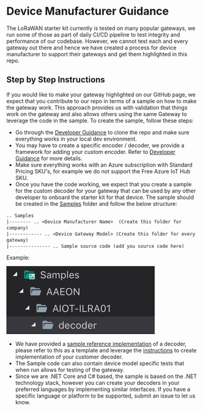 # Device Manufacturer Guidance

The LoRaWAN starter kit currently is tested on many popular gateways, we run some of those as part of daily CI/CD pipeline to test integrity and performance of our codebase. However, we cannot test each and every gateway out there and hence we have created a process for device manufacturer to support their gateways and get them highlighted in this repo.

## Step by Step Instructions

If you would like to make your gateway highlighted on our GitHub page, we expect that you contribute to our repo in terms of a sample on how to make the gateway work. This approach provides us with validation that things work on the gateway and also allows others using the same Gateway to leverage the code in the sample. To create the sample, follow these steps:

- Go through the [Developer Guidance](/Docs/devguide.md) to clone the repo and make sure everything works in your local dev environment.
- You may have to create a specific encoder / decoder, we provide a framework for adding your custom encoder. Refer to [Developer Guidance](/Docs/devguide.md) for more details.
- Make sure everything works with an Azure subscription with Standard Pricing SKU's, for example we do not support the Free Azure IoT Hub SKU.
- Once you have the code working, we expect that you create a sample for the custom decoder for your gateway that can be used by any other developer to onboard the starter kit for that device. The sample should be created in the [Samples](/Samples) folder and follow the below structure:
  
``` 
.. Samples
|-------- .. <Device Manufacturer Name>  (Create this folder for company)
|------------ .. <Device Gateway Model> (Create this folder for every gateway)
|--------------- .. Sample source code (add you source code here)
```

Example:

![Decoder](/Docs/Pictures/samples.png)

- We have provided a [sample reference implementation](/Samples/DecoderSample) of a decoder, please refer to this as a template and leverage the [instructions](/Samples/DecoderSample/ReadMe.md) to create implementation of your customer decoder. 
- The Sample code can also contain device model specific tests that when run allows for testing of the gateway.
- Since we are .NET Core and C# based, the sample is based on the .NET technology stack, however you can create your decoders in your preferred languages by implementing similar interfaces. If you have a specific language or platform to be supported, submit an issue to let us know.
  
